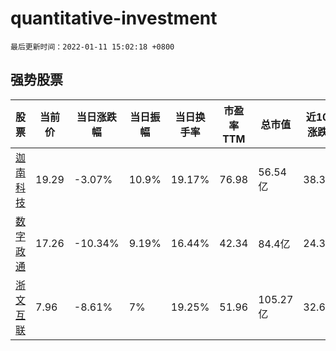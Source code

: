 # quantitative-investment

`最后更新时间：2022-01-11 15:02:18 +0800`

## 强势股票

|股票|当前价|当日涨跌幅|当日振幅|当日换手率|市盈率TTM|总市值|近10日涨跌幅|
|----|----|----|----|----|----|----|----|
|[迦南科技](https://xueqiu.com/S/SZ300412)|19.29|-3.07%|10.9%|19.17%|76.98|56.54亿|38.38%|
|[数字政通](https://xueqiu.com/S/SZ300075)|17.26|-10.34%|9.19%|16.44%|42.34|84.4亿|24.35%|
|[浙文互联](https://xueqiu.com/S/SH600986)|7.96|-8.61%|7%|19.25%|51.96|105.27亿|32.67%|
